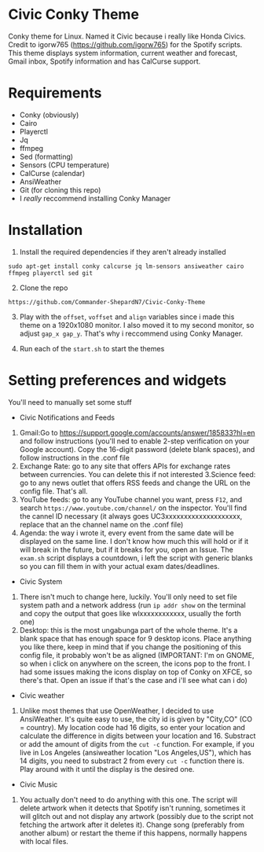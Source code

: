 # Civic Conky Theme
Conky theme for Linux. Named it Civic because i really like Honda Civics. Credit to igorw765 (https://github.com/igorw765) for the Spotify scripts. This theme displays system information, current weather and forecast, Gmail inbox, Spotify information and has CalCurse support.

# Requirements
- Conky (obviously)
- Cairo
- Playerctl
- Jq
- ffmpeg
- Sed (formatting)
- Sensors (CPU temperature)
- CalCurse (calendar)
- AnsiWeather
- Git (for cloning this repo)
- I *really* reccommend installing Conky Manager

# Installation
1. Install the required dependencies if they aren't already installed

```sudo apt-get install conky calcurse jq lm-sensors ansiweather cairo ffmpeg playerctl sed git```

2. Clone the repo

```https://github.com/Commander-ShepardN7/Civic-Conky-Theme```

3. Play with the ```offset```, ```voffset``` and ```align``` variables since i made this theme on a 1920x1080 monitor. I also moved it to my second monitor, so adjust ```gap_x gap_y```. That's why i reccommend using Conky Manager.

4. Run each of the ```start.sh``` to start the themes

# Setting preferences and widgets

You'll need to manually set some stuff

- Civic Notifications and Feeds
1. Gmail:Go to https://support.google.com/accounts/answer/185833?hl=en and follow instructions (you'll ned to enable 2-step verification on your Google account). Copy the 16-digit password (delete blank spaces), and follow instructions in the .conf file
2. Exchange Rate: go to any site that offers APIs for exchange rates between currencies. You can delete this if not interested
3.Science feed: go to any news outlet that offers RSS feeds and change the URL on the config file. That's all.
4. YouTube feeds: go to any YouTube channel you want, press ```F12```, and search ```https://www.youtube.com/channel/``` on the inspector. You'll find the cannel ID necessary (it always goes UC3xxxxxxxxxxxxxxxxxxxx, replace that an the channel name on the .conf file)
5. Agenda: the way i wrote it, every event from the same date will be displayed on the same line. I don't know how much this will hold or if it will break in the future, but if it breaks for you, open an Issue. The ```exam.sh``` script displays a countdown, i left the script with generic blanks so you can fill them in with your actual exam dates/deadlines.

- Civic System
1. There isn't much to change here, luckily. You'll only need to set file system path and a network address (run ```ip addr show``` on the terminal and copy the output that goes like wlxxxxxxxxxxxx, usually the forth one)
2. Desktop: this is the most ungabunga part of the whole theme. It's a blank space that has enough space for 9 desktop icons. Place anything you like there, keep in mind that if you change the positioning of this config file, it probably won't be as aligned (IMPORTANT: I'm on GNOME, so when i click on anywhere on the screen, the icons pop to the front. I had some issues making the icons display on top of Conky on XFCE, so there's that. Open an issue if that's the case and i'll see what can i do)

- Civic weather
1. Unlike most themes that use OpenWeather, I decided to use AnsiWeather. It's quite easy to use, the city id is given by "City,CO" (CO = country). My location code had 16 digits, so enter your location and calculate the difference in digits between your location and 16. Substract or add the amount of digits from the ```cut -c``` function. For example, if you live in Los Angeles (ansiweather location "Los Angeles,US"), which has 14 digits, you need to substract 2 from  every ```cut -c``` function there is. Play around with it until the display is the desired one.

- Civic Music
1. You actually don't need to do anything with this one. The script will delete artwork when it detects that Spotify isn't running, sometimes it will glitch out and not display any artwork (possibly due to the script not fetching the artwork after it deletes it). Change song (preferably from another album) or restart the theme if this happens, normally happens with local files.


